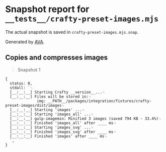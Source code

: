# Snapshot report for `__tests__/crafty-preset-images.mjs`

The actual snapshot is saved in `crafty-preset-images.mjs.snap`.

Generated by [AVA](https://avajs.dev).

## Copies and compresses images

> Snapshot 1

    {
      status: 0,
      stdall: `␊
      [__:__:__] Starting Crafty __version__...␊
      [__:__:__] Files will be stored in:␊
                  img: __PATH__/packages/integration/fixtures/crafty-preset-images/dist/images␊
      [__:__:__] Starting 'images' ...␊
      [__:__:__] Starting 'images_all' ...␊
      [__:__:__] gulp-imagemin: Minified 3 images (saved 794 KB - 33.4%)␊
      [__:__:__] Finished 'images_all' after ____ ms␊
      [__:__:__] Starting 'images_svg' ...␊
      [__:__:__] Finished 'images_svg' after ____ ms␊
      [__:__:__] Finished 'images' after ____ ms␊
      `,
    }
